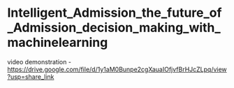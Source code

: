 # Intelligent_Admission_the_future_of_Admission_decision_making_with_machinelearning
video demonstration - https://drive.google.com/file/d/1y1aM0Bunpe2cgXauaIOfjvfBrHJcZLpq/view?usp=share_link
